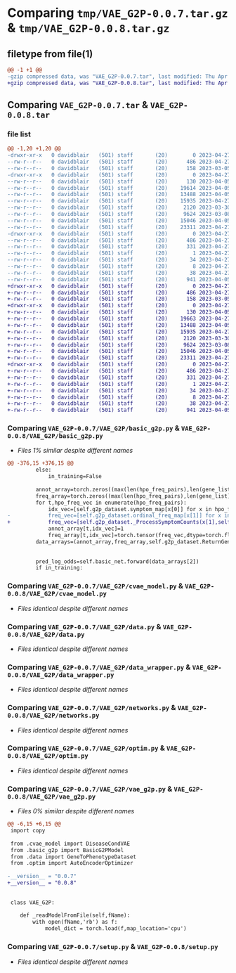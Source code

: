# Comparing `tmp/VAE_G2P-0.0.7.tar.gz` & `tmp/VAE_G2P-0.0.8.tar.gz`

## filetype from file(1)

```diff
@@ -1 +1 @@
-gzip compressed data, was "VAE_G2P-0.0.7.tar", last modified: Thu Apr 27 17:28:54 2023, max compression
+gzip compressed data, was "VAE_G2P-0.0.8.tar", last modified: Thu Apr 27 17:41:32 2023, max compression
```

## Comparing `VAE_G2P-0.0.7.tar` & `VAE_G2P-0.0.8.tar`

### file list

```diff
@@ -1,20 +1,20 @@
-drwxr-xr-x   0 davidblair   (501) staff       (20)        0 2023-04-27 17:28:54.017745 VAE_G2P-0.0.7/
--rw-r--r--   0 davidblair   (501) staff       (20)      486 2023-04-27 17:28:54.017614 VAE_G2P-0.0.7/PKG-INFO
--rw-r--r--   0 davidblair   (501) staff       (20)      158 2023-03-05 01:23:50.000000 VAE_G2P-0.0.7/README.md
-drwxr-xr-x   0 davidblair   (501) staff       (20)        0 2023-04-27 17:28:54.016658 VAE_G2P-0.0.7/VAE_G2P/
--rw-r--r--   0 davidblair   (501) staff       (20)      130 2023-04-05 04:44:26.000000 VAE_G2P-0.0.7/VAE_G2P/__init__.py
--rw-r--r--   0 davidblair   (501) staff       (20)    19614 2023-04-05 04:47:05.000000 VAE_G2P-0.0.7/VAE_G2P/basic_g2p.py
--rw-r--r--   0 davidblair   (501) staff       (20)    13488 2023-04-05 04:47:18.000000 VAE_G2P-0.0.7/VAE_G2P/cvae_model.py
--rw-r--r--   0 davidblair   (501) staff       (20)    15935 2023-04-27 17:27:13.000000 VAE_G2P-0.0.7/VAE_G2P/data.py
--rw-r--r--   0 davidblair   (501) staff       (20)     2120 2023-03-30 02:16:44.000000 VAE_G2P-0.0.7/VAE_G2P/data_wrapper.py
--rw-r--r--   0 davidblair   (501) staff       (20)     9624 2023-03-08 05:48:31.000000 VAE_G2P-0.0.7/VAE_G2P/networks.py
--rw-r--r--   0 davidblair   (501) staff       (20)    15046 2023-04-05 04:47:50.000000 VAE_G2P-0.0.7/VAE_G2P/optim.py
--rw-r--r--   0 davidblair   (501) staff       (20)    23311 2023-04-27 17:23:49.000000 VAE_G2P-0.0.7/VAE_G2P/vae_g2p.py
-drwxr-xr-x   0 davidblair   (501) staff       (20)        0 2023-04-27 17:28:54.017441 VAE_G2P-0.0.7/VAE_G2P.egg-info/
--rw-r--r--   0 davidblair   (501) staff       (20)      486 2023-04-27 17:28:53.000000 VAE_G2P-0.0.7/VAE_G2P.egg-info/PKG-INFO
--rw-r--r--   0 davidblair   (501) staff       (20)      331 2023-04-27 17:28:53.000000 VAE_G2P-0.0.7/VAE_G2P.egg-info/SOURCES.txt
--rw-r--r--   0 davidblair   (501) staff       (20)        1 2023-04-27 17:28:53.000000 VAE_G2P-0.0.7/VAE_G2P.egg-info/dependency_links.txt
--rw-r--r--   0 davidblair   (501) staff       (20)       34 2023-04-27 17:28:53.000000 VAE_G2P-0.0.7/VAE_G2P.egg-info/requires.txt
--rw-r--r--   0 davidblair   (501) staff       (20)        8 2023-04-27 17:28:53.000000 VAE_G2P-0.0.7/VAE_G2P.egg-info/top_level.txt
--rw-r--r--   0 davidblair   (501) staff       (20)       38 2023-04-27 17:28:54.017783 VAE_G2P-0.0.7/setup.cfg
--rw-r--r--   0 davidblair   (501) staff       (20)      941 2023-04-05 04:37:12.000000 VAE_G2P-0.0.7/setup.py
+drwxr-xr-x   0 davidblair   (501) staff       (20)        0 2023-04-27 17:41:32.570642 VAE_G2P-0.0.8/
+-rw-r--r--   0 davidblair   (501) staff       (20)      486 2023-04-27 17:41:32.570501 VAE_G2P-0.0.8/PKG-INFO
+-rw-r--r--   0 davidblair   (501) staff       (20)      158 2023-03-05 01:23:50.000000 VAE_G2P-0.0.8/README.md
+drwxr-xr-x   0 davidblair   (501) staff       (20)        0 2023-04-27 17:41:32.569535 VAE_G2P-0.0.8/VAE_G2P/
+-rw-r--r--   0 davidblair   (501) staff       (20)      130 2023-04-05 04:44:26.000000 VAE_G2P-0.0.8/VAE_G2P/__init__.py
+-rw-r--r--   0 davidblair   (501) staff       (20)    19663 2023-04-27 17:40:52.000000 VAE_G2P-0.0.8/VAE_G2P/basic_g2p.py
+-rw-r--r--   0 davidblair   (501) staff       (20)    13488 2023-04-05 04:47:18.000000 VAE_G2P-0.0.8/VAE_G2P/cvae_model.py
+-rw-r--r--   0 davidblair   (501) staff       (20)    15935 2023-04-27 17:27:13.000000 VAE_G2P-0.0.8/VAE_G2P/data.py
+-rw-r--r--   0 davidblair   (501) staff       (20)     2120 2023-03-30 02:16:44.000000 VAE_G2P-0.0.8/VAE_G2P/data_wrapper.py
+-rw-r--r--   0 davidblair   (501) staff       (20)     9624 2023-03-08 05:48:31.000000 VAE_G2P-0.0.8/VAE_G2P/networks.py
+-rw-r--r--   0 davidblair   (501) staff       (20)    15046 2023-04-05 04:47:50.000000 VAE_G2P-0.0.8/VAE_G2P/optim.py
+-rw-r--r--   0 davidblair   (501) staff       (20)    23311 2023-04-27 17:41:12.000000 VAE_G2P-0.0.8/VAE_G2P/vae_g2p.py
+drwxr-xr-x   0 davidblair   (501) staff       (20)        0 2023-04-27 17:41:32.570311 VAE_G2P-0.0.8/VAE_G2P.egg-info/
+-rw-r--r--   0 davidblair   (501) staff       (20)      486 2023-04-27 17:41:32.000000 VAE_G2P-0.0.8/VAE_G2P.egg-info/PKG-INFO
+-rw-r--r--   0 davidblair   (501) staff       (20)      331 2023-04-27 17:41:32.000000 VAE_G2P-0.0.8/VAE_G2P.egg-info/SOURCES.txt
+-rw-r--r--   0 davidblair   (501) staff       (20)        1 2023-04-27 17:41:32.000000 VAE_G2P-0.0.8/VAE_G2P.egg-info/dependency_links.txt
+-rw-r--r--   0 davidblair   (501) staff       (20)       34 2023-04-27 17:41:32.000000 VAE_G2P-0.0.8/VAE_G2P.egg-info/requires.txt
+-rw-r--r--   0 davidblair   (501) staff       (20)        8 2023-04-27 17:41:32.000000 VAE_G2P-0.0.8/VAE_G2P.egg-info/top_level.txt
+-rw-r--r--   0 davidblair   (501) staff       (20)       38 2023-04-27 17:41:32.570687 VAE_G2P-0.0.8/setup.cfg
+-rw-r--r--   0 davidblair   (501) staff       (20)      941 2023-04-05 04:37:12.000000 VAE_G2P-0.0.8/setup.py
```

### Comparing `VAE_G2P-0.0.7/VAE_G2P/basic_g2p.py` & `VAE_G2P-0.0.8/VAE_G2P/basic_g2p.py`

 * *Files 1% similar despite different names*

```diff
@@ -376,15 +376,15 @@
         else:
             in_training=False
 
         annot_array=torch.zeros((max(len(hpo_freq_pairs),len(gene_list)),self.n_pred),dtype=torch.float32)
         freq_array=torch.zeros((max(len(hpo_freq_pairs),len(gene_list)),self.n_pred),dtype=torch.float32)
         for t,hpo_freq_vec in enumerate(hpo_freq_pairs):
             idx_vec=[self.g2p_dataset.symptom_map[x[0]] for x in hpo_freq_vec]
-            freq_vec=[self.g2p_dataset.ordinal_freq_map[x[1]] for x in hpo_freq_vec]
+            freq_vec=[self.g2p_dataset._ProcessSymptomCounts(x[1],self.diseaseGeneDataset.symptom_count_prior) for x in hpo_freq_vec]
             annot_array[t,idx_vec]=1
             freq_array[t,idx_vec]=torch.tensor(freq_vec,dtype=torch.float32)
         data_arrays=(annot_array,freq_array,self.g2p_dataset.ReturnGeneDataArrays(gene_list))
 
 
         pred_log_odds=self.basic_net.forward(data_arrays[2])
         if in_training:
```

### Comparing `VAE_G2P-0.0.7/VAE_G2P/cvae_model.py` & `VAE_G2P-0.0.8/VAE_G2P/cvae_model.py`

 * *Files identical despite different names*

### Comparing `VAE_G2P-0.0.7/VAE_G2P/data.py` & `VAE_G2P-0.0.8/VAE_G2P/data.py`

 * *Files identical despite different names*

### Comparing `VAE_G2P-0.0.7/VAE_G2P/data_wrapper.py` & `VAE_G2P-0.0.8/VAE_G2P/data_wrapper.py`

 * *Files identical despite different names*

### Comparing `VAE_G2P-0.0.7/VAE_G2P/networks.py` & `VAE_G2P-0.0.8/VAE_G2P/networks.py`

 * *Files identical despite different names*

### Comparing `VAE_G2P-0.0.7/VAE_G2P/optim.py` & `VAE_G2P-0.0.8/VAE_G2P/optim.py`

 * *Files identical despite different names*

### Comparing `VAE_G2P-0.0.7/VAE_G2P/vae_g2p.py` & `VAE_G2P-0.0.8/VAE_G2P/vae_g2p.py`

 * *Files 0% similar despite different names*

```diff
@@ -6,15 +6,15 @@
 import copy
 
 from .cvae_model import DiseaseCondVAE
 from .basic_g2p import BasicG2PModel
 from .data import GeneToPhenotypeDataset
 from .optim import AutoEncoderOptimizer
 
-__version__ = "0.0.7"
+__version__ = "0.0.8"
 
 
 class VAE_G2P:
 
 	def _readModelFromFile(self,fName):
 		with open(fName,'rb') as f:
 			model_dict = torch.load(f,map_location='cpu')
```

### Comparing `VAE_G2P-0.0.7/setup.py` & `VAE_G2P-0.0.8/setup.py`

 * *Files identical despite different names*

